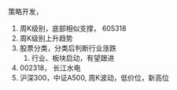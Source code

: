 策略开发，

1. 周K级别，底部相似支撑， 605318
2. 周K级别上升趋势
3. 股票分类，分类后判断行业涨跌
   1. 行业、板块启动，有望跟进
4. 002318， 长江水电
5. 沪深300，中证A500, 周K波动，低价位，新高位
